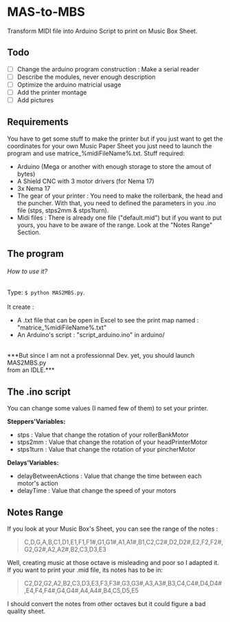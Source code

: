 # MAS-to-MBS
Transform MIDI file into Arduino Script to print on Music Box Sheet.

## Todo

-[ ] Change the arduino program construction : Make a serial reader 
-[ ] Describe the modules, never enough description
-[ ] Optimize the arduino matricial usage
-[ ] Add the printer montage
-[ ] Add pictures

## Requirements
You have to get some stuff to make the printer but if you just want to get
the coordinates for your own Music Paper Sheet you just need to launch the program and use matrice_%midiFileName%.txt.
Stuff required:
- Arduino (Mega or another with enough storage to store the amout of bytes)
- A Shield CNC with 3 motor drivers (for Nema 17)
- 3x Nema 17
- The gear of your printer : You need to make the rollerbank, the head and the puncher. With that, you need to defined the parameters in you .ino file (stps, stps2mm & stps1turn).
- Midi files : There is already one file ("default.mid") but if you want to put yours, you have to be aware of the range. Look at the "Notes Range" Section.

## The program

###### How to use it?
Type: `$ python MAS2MBS.py`.<br/><br/>
It create :  
- A .txt file that can be open in Excel to see the print map named : "matrice_%midiFileName%.txt"
- An Arduino's script : "script_arduino.ino" in arduino/
<br/>
***But since I am not a professionnal Dev. yet, you should launch MAS2MBS.py <br/> from an IDLE.***

## The .ino script
You can change some values (I named few of them) to set your printer.

__Steppers'Variables:__ <br/>
- stps : Value that change the rotation of your rollerBankMotor
- stps2mm : Value that change the rotation of your headPrinterMotor
- stps1turn : Value that change the rotation of your pincherMotor

__Delays'Variables:__ <br/>
- delayBetweenActions : Value that change the time between each motor's action
- delayTime : Value that change the speed of your motors

## Notes Range
If you look at your Music Box's Sheet, you can see the range of the notes :<br/>
> C,D,G,A,B,C1,D1,E1,F1,F1#,G1,G1#,A1,A1#,B1,C2,C2#,D2,D2#,E2,F2,F2#,G2,G2#,A2,A2#,B2,C3,D3,E3<br/>

Well, creating music at those octave is misleading and poor so I adapted it.
If you want to print your .mid file, its notes has to be in:<br/>
>C2,D2,G2,A2,B2,C3,D3,E3,F3,F3#,G3,G3#,A3,A3#,B3,C4,C4#,D4,D4#,E4,F4,F4#,G4,G4#,A4,A4#,B4,C5,D5,E5<br/>

I should convert the notes from other octaves but it could figure a bad quality sheet. 
